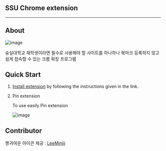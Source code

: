 ## SSU Chrome extension
---

## About
![image](https://user-images.githubusercontent.com/66214527/144831126-0e5a287c-42a2-4538-8542-f67512685fba.png)

숭실대학교 재학생이라면 필수로 사용해야 할 사이트를 하나하나 북마크 등록하지 않고 쉽게 접속할 수 있는 크롬 확장 프로그램

## Quick Start

1. [Install extension](https://chrome.google.com/webstore/detail/%EC%88%AD%EC%8B%A4%EB%8C%80-%EB%B0%94%EB%A1%9C%EA%B0%80%EA%B8%B0/molglllgllfhdlpkdfadjogihdminaja/related?utm_source=chrome-ntp-icon) by following the instructions given in the link.
2. Pin extension
   
    To use easily Pin extension
    
    ![image](https://user-images.githubusercontent.com/66214527/144822464-57c90229-5536-494b-b9d2-185de6209ebf.png)


## Contributor
   짱귀여운 아이콘 제공 : [LeeMinjii](https://github.com/LeeMinJii)
